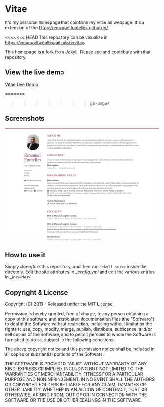 # Vitae

It's my personal homepage that cointains my vitae as webpage. It's a extension of the https://emanuelfontelles.github.io/. 

<<<<<<< HEAD
This repository can be visualize in https://emanuelfontelles.github.io/vitae.

This homepage is a fork from [Jekyll](https://github.com/jekyller/vitae). Please see and contribute with that repository.

## View the live demo

[Vitae Live Demo](https://emanuelfontelles.github.io/vitae)


=======
>>>>>>> gh-pages
## Screenshots

![resume page](assets/images/screenshot.png)


## How to use it

Simply clone/fork this repository, and then run `jekyll serve` inside the directory.
Edit the site attributes in *_config.yml* and edit the various entries in *_includes/*.

## Copyright & License

Copyright (C) 2018 - Released under the MIT License.

Permission is hereby granted, free of charge, to any person obtaining a copy of this software and associated documentation files (the "Software"), to deal in the Software without restriction, including without limitation the rights to use, copy, modify, merge, publish, distribute, sublicense, and/or sell copies of the Software, and to permit persons to whom the Software is furnished to do so, subject to the following conditions:

The above copyright notice and this permission notice shall be included in all copies or substantial portions of the Software.

THE SOFTWARE IS PROVIDED "AS IS", WITHOUT WARRANTY OF ANY KIND, EXPRESS OR IMPLIED, INCLUDING BUT NOT LIMITED TO THE WARRANTIES OF MERCHANTABILITY, FITNESS FOR A PARTICULAR PURPOSE AND
NONINFRINGEMENT. IN NO EVENT SHALL THE AUTHORS OR COPYRIGHT HOLDERS BE LIABLE FOR ANY CLAIM, DAMAGES OR OTHER LIABILITY, WHETHER IN AN ACTION OF CONTRACT, TORT OR OTHERWISE, ARISING FROM, OUT OF OR IN CONNECTION WITH THE SOFTWARE OR THE USE OR OTHER DEALINGS IN THE SOFTWARE.
